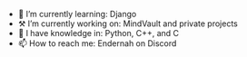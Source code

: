 - 🌱 I’m currently learning: Django
- ⚒️ I’m currently working on: MindVault and private projects
- 📖 I have knowledge in: Python, C++, and C
- 📫 How to reach me: Endernah on Discord
